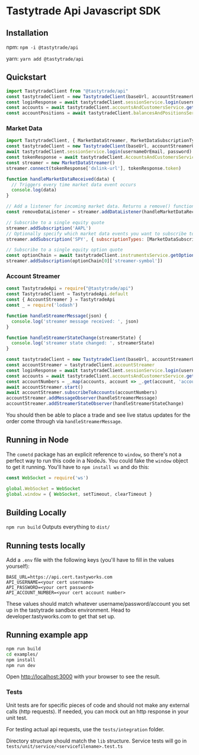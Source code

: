 # Tastytrade Api Javascript SDK

## Installation
npm:
`npm -i @tastytrade/api`

yarn:
`yarn add @tastytrade/api`

## Quickstart
```js
import TastytradeClient from "@tastytrade/api"
const tastytradeClient = new TastytradeClient(baseUrl, accountStreamerUrl)
const loginResponse = await tastytradeClient.sessionService.login(usernameOrEmail, password)
const accounts = await tastytradeClient.accountsAndCustomersService.getCustomerAccounts()
const accountPositions = await tastytradeClient.balancesAndPositionsService.getPositionsList(accounts[0].accounts['account-number'])
```

### Market Data
```js
import TastytradeClient, { MarketDataStreamer, MarketDataSubscriptionType } from "@tastytrade/api"
const tastytradeClient = new TastytradeClient(baseUrl, accountStreamerUrl)
await tastytradeClient.sessionService.login(usernameOrEmail, password)
const tokenResponse = await tastytradeClient.AccountsAndCustomersService.getApiQuoteToken()
const streamer = new MarketDataStreamer()
streamer.connect(tokenResponse['dxlink-url'], tokenResponse.token)

function handleMarketDataReceived(data) {
  // Triggers every time market data event occurs
  console.log(data)
}

// Add a listener for incoming market data. Returns a remove() function that removes the listener from the quote streamer
const removeDataListener = streamer.addDataListener(handleMarketDataReceived)

// Subscribe to a single equity quote
streamer.addSubscription('AAPL')
// Optionally specify which market data events you want to subscribe to
streamer.addSubscription('SPY', { subscriptionTypes: [MarketDataSubscriptionType.Quote] })

// Subscribe to a single equity option quote
const optionChain = await tastytradeClient.instrumentsService.getOptionChain('AAPL')
streamer.addSubscription(optionChain[0]['streamer-symbol'])
```

### Account Streamer
```js
const TastytradeApi = require("@tastytrade/api")
const TastytradeClient = TastytradeApi.default
const { AccountStreamer } = TastytradeApi
const _ = require('lodash')

function handleStreamerMessage(json) {
  console.log('streamer message received: ', json)
}

function handleStreamerStateChange(streamerState) {
  console.log('streamer state changed: ', streamerState)
}

const tastytradeClient = new TastytradeClient(baseUrl, accountStreamerUrl)
const accountStreamer = tastytradeClient.accountStreamer
const loginResponse = await tastytradeClient.sessionService.login(usernameOrEmail, password)
const accounts = await tastytradeClient.accountsAndCustomersService.getCustomerAccounts()
const accountNumbers = _.map(accounts, account => _.get(account, 'account.account-number'))
await accountStreamer.start()
await accountStreamer.subscribeToAccounts(accountNumbers)
accountStreamer.addMessageObserver(handleStreamerMessage)
accountStreamer.addStreamerStateObserver(handleStreamerStateChange)
```

You should then be able to place a trade and see live status updates for the order come through via `handleStreamerMessage`.

## Running in Node
The `cometd` package has an explicit reference to `window`, so there's not a perfect way to run this code in a NodeJs. You could fake the `window` object to get it running. You'll have to `npm install ws` and do this:

```js
const WebSocket = require('ws')

global.WebSocket = WebSocket
global.window = { WebSocket, setTimeout, clearTimeout }
```

## Building Locally
`npm run build`
Outputs everything to `dist/`

## Running tests locally
Add a `.env` file with the following keys (you'll have to fill in the values yourself):

```
BASE_URL=https://api.cert.tastyworks.com
API_USERNAME=<your cert username>
API_PASSWORD=<your cert password>
API_ACCOUNT_NUMBER=<your cert account number>
```

These values should match whatever username/password/account you set up in the tastytrade sandbox environment. Head to developer.tastyworks.com to get that set up.

## Running example app
```sh
npm run build
cd examples/
npm install
npm run dev
```

Open [http://localhost:3000](http://localhost:3000) with your browser to see the result.

### Tests
Unit tests are for specific pieces of code and should not make any external calls (http requests). If needed, you can mock out an http response in your unit test.

For testing actual api requests, use the `tests/integration` folder.

Directory structure should match the `lib` structure. Service tests will go in `tests/unit/service/<servicefilename>.test.ts`

